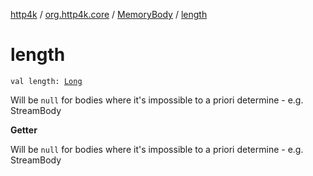 [http4k](../../index.md) / [org.http4k.core](../index.md) / [MemoryBody](index.md) / [length](./length.md)

# length

`val length: `[`Long`](https://kotlinlang.org/api/latest/jvm/stdlib/kotlin/-long/index.html)

Will be `null` for bodies where it's impossible to a priori determine - e.g. StreamBody

**Getter**

Will be `null` for bodies where it's impossible to a priori determine - e.g. StreamBody

